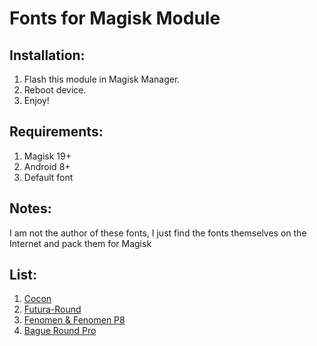# Fonts for Magisk Module

## Installation:
1. Flash this module in Magisk Manager. 
2. Reboot device. 
3. Enjoy!

## Requirements:
1. Magisk 19+
2. Android 8+
3. Default font

## Notes:
I am not the author of these fonts, I just find the fonts themselves on the Internet and pack them for Magisk 

## List:
1. [Cocon](https://github.com/Skytech-din/Fonts-Module/releases/tag/Cocon)
2. [Futura-Round](https://github.com/Skytech-din/Fonts-Module/releases/tag/Futura)
3. [Fenomen & Fenomen P8](https://github.com/Skytech-din/Fonts-Module/releases/tag/Fenomen)
4. [Bague Round Pro](https://github.com/Skytech-din/Fonts-Module/releases/tag/Bague)
